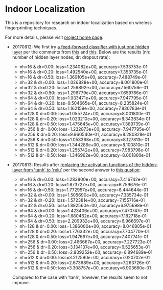 # Indoor Localization

This is a repository for research on indoor localization based on wireless
fingerprinting techniques.

For more details, please
visit
[project home page](http://kyeongsoo.github.io/research/projects/indoor_localization/index.html).

* 20170812: We first
  try
  [a feed-forward classifier with just one hidden layer](indoor_localization-1.ipynb) per
  the comments
  from
  [this](https://stats.stackexchange.com/questions/181/how-to-choose-the-number-of-hidden-layers-and-nodes-in-a-feedforward-neural-netw) and
  [this](https://stats.stackexchange.com/questions/181/how-to-choose-the-number-of-hidden-layers-and-nodes-in-a-feedforward-neural-netw). Below
  are the results (nh: number of hidden layer nodes, dr: dropout rate):
  * nh=16 & dr=0.00: loss=1.234082e+00, accuracy=7.533753e-01	
  * nh=16 & dr=0.20: loss=1.492540e+00, accuracy=7.353735e-01
  * nh=16 & dr=0.50: loss=1.369105e+00, accuracy=7.488749e-01
  * nh=32 & dr=0.00: loss=1.026828e+00, accuracy=8.001800e-01
  * nh=32 & dr=0.20: loss=1.256892e+00, accuracy=7.560756e-01
  * nh=32 & dr=0.50: loss=1.296779e+00, accuracy=7.659766e-01
  * nh=64 & dr=0.00: loss=1.033471e+00, accuracy=7.947795e-01
  * nh=64 & dr=0.20: loss=9.504665e-01, accuracy=8.235824e-01
  * nh=64 & dr=0.50: loss=1.162159e+00, accuracy=7.830783e-01
  * nh=128 & dr=0.00: loss=1.055724e+00, accuracy=8.001800e-01
  * nh=128 & dr=0.20: loss=1.023210e+00, accuracy=8.343834e-01
  * nh=128 & dr=0.50: loss=1.475645e+00, accuracy=7.389739e-01
  * nh=256 & dr=0.00: loss=1.222873e+00, accuracy=7.947795e-01
  * nh=256 & dr=0.20: loss=9.960540e-01, accuracy=8.280828e-01
  * nh=256 & dr=0.50: loss=1.053368e+00, accuracy=8.127813e-01
  * nh=512 & dr=0.00: loss=1.344286e+00, accuracy=8.100810e-01
  * nh=512 & dr=0.20: loss=1.255742e+00, accuracy=7.983798e-01
  * nh=512 & dr=0.50: loss=1.346962e+00, accuracy=8.001800e-01

* 20170813: Results
  after
  [replacing the activation functions of the hidden-layer from 'tanh' to 'relu'](indoor_localization-2.ipynb) per
  the second answer
  to
  [this qustion](https://stats.stackexchange.com/questions/218542/which-activation-function-for-output-layer):
  * nh=16 & dr=0.00: loss=1.283800e+00, accuracy=7.416742e-01
  * nh=16 & dr=0.20: loss=1.673727e+00, accuracy=6.759676e-01
  * nh=16 & dr=0.50: loss=1.772957e+00, accuracy=6.444644e-01
  * nh=32 & dr=0.00: loss=1.505690e+00, accuracy=7.335734e-01
  * nh=32 & dr=0.20: loss=1.572381e+00, accuracy=7.155716e-01
  * nh=32 & dr=0.50: loss=1.882560e+00, accuracy=6.975698e-01
  * nh=64 & dr=0.00: loss=1.423406e+00, accuracy=7.470747e-01
  * nh=64 & dr=0.20: loss=1.680462e+00, accuracy=7.182718e-01
  * nh=64 & dr=0.50: loss=2.209932e+00, accuracy=6.966697e-01
  * nh=128 & dr=0.00: loss=1.386000e+00, accuracy=8.046805e-01
  * nh=128 & dr=0.20: loss=1.776332e+00, accuracy=7.704770e-01
  * nh=128 & dr=0.50: loss=1.947697e+00, accuracy=7.407741e-01
  * nh=256 & dr=0.00: loss=2.466667e+00, accuracy=7.227723e-01
  * nh=256 & dr=0.20: loss=3.134137e+00, accuracy=6.525653e-01
  * nh=256 & dr=0.50: loss=2.839252e+00, accuracy=6.894689e-01
  * nh=512 & dr=0.00: loss=3.212590e+00, accuracy=7.020702e-01
  * nh=512 & dr=0.20: loss=2.673689e+00, accuracy=7.263726e-01
  * nh=512 & dr=0.50: loss=3.308757e+00, accuracy=6.903690e-01
  
  Compared to the case with 'tanh', however, the results seem to not improve.
